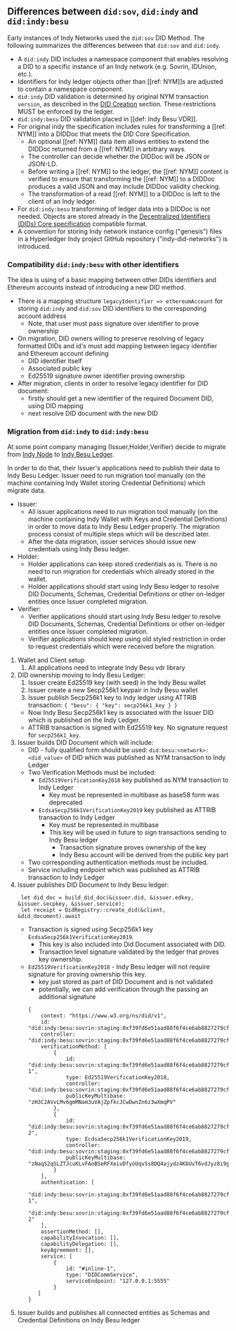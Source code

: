 ## Differences between `did:sov`, `did:indy` and `did:indy:besu`

Early instances of Indy Networks used the `did:sov` DID Method. The following summarizes the differences between that `did:sov` and `did:indy`.

- A `did:indy` DID includes a namespace component that enables resolving a DID to a specific instance of an Indy network (e.g. Sovrin, IDUnion, etc.).
- Identifiers for Indy ledger objects other than [[ref: NYM]]s are adjusted to contain a namespace component.
- `did:indy` DID validation is determined by original NYM transaction `version`, as described in the [DID Creation](#nym-transaction-version) section. These restrictions MUST be enforced by the ledger.
- `did:indy:besu` DID validation placed in [[def: Indy Besu VDR]].
- For original indy the specification includes rules for transforming a [[ref: NYM]] into a DIDDoc that meets the DID Core Specification.
    - An optional [[ref: NYM]] data item allows entities to extend the DIDDoc returned from a [[ref: NYM]] in arbitrary ways.
    - The controller can decide whether the DIDDoc will be JSON or JSON-LD.
    - Before writing a [[ref: NYM]] to the ledger, the [[ref: NYM]] content is verified to ensure that transforming the [[ref: NYM]] to a DIDDoc produces a valid JSON and may include DIDDoc validity checking.
    - The transformation of a read [[ref: NYM]] to a DIDDoc is left to the client of an Indy ledger.
- For `did:indy:besu` transforming of ledger data into a DIDDoc is not needed. Objects are stored already in the [Decentralized Identifiers (DIDs) Core specification](https://https://www.w3.org/TR/did-core/) compatible format.
- A convention for storing Indy network instance config ("genesis") files in a Hyperledger Indy project GitHub repository ("indy-did-networks") is introduced.

### Compatibility `did:indy:besu` with other identifiers

The idea is using of a basic mapping between other DIDs identifiers and Ethereum accounts instead of introducing a new DID method.

* There is a mapping structure `legacyIdentifier => ethereumAccount` for storing `did:indy` and `did:sov` DID identifiers to the corresponding account address
    * Note, that user must pass signature over identifier to prove ownership
* On migration, DID owners willing to preserve resolving of legacy formatted DIDs and id's must add mapping between legacy identifier and Ethereum account defining
    * DID identifier itself
    * Associated public key
    * Ed25519 signature owner identifier proving ownership
* After migration, clients in order to resolve legacy identifier for DID document:
  * firstly should get a new identifier of the required Document DID, using DID mapping
  * next resolve DID document with the new DID

### Migration from `did:indy` to `did:indy:besu`

At some point company managing (Issuer,Holder,Verifier) decide to migrate from [Indy Node](https://github.com/hyperledger/indy-node) to [Indy Besu Ledger](https://github.com/hyperledger/indy-besu).

In order to do that, their Issuer's applications need to publish their data to Indy Besu Ledger.
Issuer need to run migration tool manually (on the machine containing Indy Wallet storing Credential Definitions) which migrate data.

* Issuer:
  * All issuer applications need to run migration tool manually (on the machine containing Indy Wallet with Keys and Credential Definitions) in order to move data to Indy Besu Ledger properly. The migration process consist of multiple steps which will be described later.
  * After the data migration, issuer services should issue new credentials using Indy Besu ledger.
* Holder:
  * Holder applications can keep stored credentials as is. There is no need to run migration for credentials which already stored in the wallet.
  * Holder applications should start using Indy Besu ledger to resolve DID Documents, Schemas, Credential Definitions or other on-ledger entities once Issuer completed migration.
* Verifier:
  * Verifier applications should start using Indy Besu ledger to resolve DID Documents, Schemas, Credential Definitions or other on-ledger entities once Issuer completed migration.
  * Verifier applications should keep using old styled restriction in order to request credentials which were received before the migration.

1. Wallet and Client setup 
   1. All applications need to integrate Indy Besu vdr library
2. DID ownership moving to Indy Besu Ledger:
   1. Issuer create Ed25519 key (with seed) in the Indy Besu wallet
   2. Issuer create a new Secp256k1 keypair in Indy Besu wallet
   3. Issuer publish Secp256k1 key to Indy ledger using ATTRIB transaction: `{ "besu": { "key": secp256k1_key } }`
     * Now Indy Besu Secp256k1 key is associated with the Issuer DID which is published on the Indy Ledger.
     * ATTRIB transaction is signed with Ed25519 key. No signature request for `secp256k1_key`.
3. Issuer builds DID Document which will include:
   * DID - fully qualified form should be used: `did:besu:<network>:<did_value>` of DID which was published as NYM transaction to Indy Ledger
   * Two Verification Methods must be included:
     * `Ed25519VerificationKey2018` key published as NYM transaction to Indy Ledger
       * Key must be represented in multibase as base58 form was deprecated
     * `EcdsaSecp256k1VerificationKey2019` key published as ATTRIB transaction to Indy Ledger
       * Key must be represented in multibase
       * This key will be used in future to sign transactions sending to Indy Besu ledger
         * Transaction signature proves ownership of the key
         * Indy Besu account will be derived from the public key part
   * Two corresponding authentication methods must be included.
   * Service including endpoint which was published as ATTRIB transaction to Indy Ledger
4. Issuer publishes DID Document to Indy Besu ledger:
    ```
     let did_doc = build_did_doc(&issuer.did, &issuer.edkey, &issuer.secpkey, &issuer.service);
     let receipt = DidRegistry::create_did(&client, &did_document).await
    ```
   * Transaction is signed using Secp256k1 key `EcdsaSecp256k1VerificationKey2019`.
     * This key is also included into Did Document associated with DID.
     * Transaction level signature validated by the ledger that proves key ownership.
   * `Ed25519VerificationKey2018` - Indy Besu ledger will not require signature for proving ownership this key.
     * key just stored as part of DID Document and is not validated
     * potentially, we can add verification through the passing an additional signature
     ```
     { 
         context: "https://www.w3.org/ns/did/v1", 
         id: "did:indy:besu:sovrin:staging:0xf39fd6e51aad88f6f4ce6ab8827279cfffb92266", 
         controller: "did:indy:besu:sovrin:staging:0xf39fd6e51aad88f6f4ce6ab8827279cfffb92266", 
         verificationMethod: [
             { 
                 id: "did:indy:besu:sovrin:staging:0xf39fd6e51aad88f6f4ce6ab8827279cfffb92266#KEY-1", 
                 type: Ed25519VerificationKey2018, 
                 controller: "did:indy:besu:sovrin:staging:0xf39fd6e51aad88f6f4ce6ab8827279cfffb92266",
                 publicKeyMultibase: "zH3C2AVvLMv6gmMNam3uVAjZpfkcJCwDwnZn6z3wXmqPV"
             }, 
             {
                 id: "did:indy:besu:sovrin:staging:0xf39fd6e51aad88f6f4ce6ab8827279cfffb92266#KEY-2", 
                 type: EcdsaSecp256k1VerificationKey2019, 
                 controller: "did:indy:besu:sovrin:staging:0xf39fd6e51aad88f6f4ce6ab8827279cfffb92266", 
                 publicKeyMultibase: "zNaqS2qSLZTJcuKLvFAoBSeRFXeivDfyoUqvSs8DQ4ajydz4KbUvT6vdJyz8i9gJEqGjFkCN27niZhoAbQLgk3imn
             }
         ], 
         authentication: [
             "did:indy:besu:sovrin:staging:0xf39fd6e51aad88f6f4ce6ab8827279cfffb92266#KEY-1", 
             "did:indy:besu:sovrin:staging:0xf39fd6e51aad88f6f4ce6ab8827279cfffb92266#KEY-2"
         ], 
         assertionMethod: [], 
         capabilityInvocation: [], 
         capabilityDelegation: [], 
         keyAgreement: [], 
         service: [
             { 
                 id: "#inline-1", 
                 type: "DIDCommService", 
                 serviceEndpoint: "127.0.0.1:5555" 
             }
        ]
     }
     ```
5. Issuer builds and publishes all connected entities as Schemas and Credential Definitions on Indy Besu ledger



